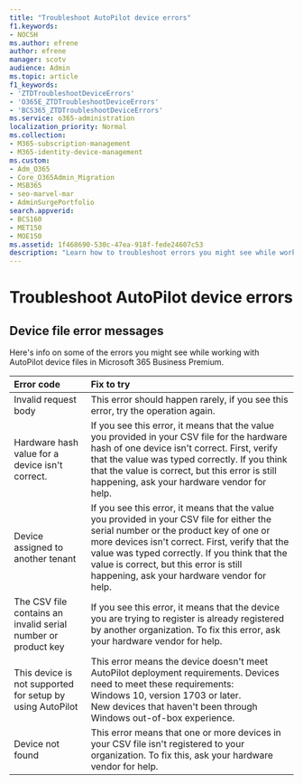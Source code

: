 ```yaml
---
title: "Troubleshoot AutoPilot device errors"
f1.keywords:
- NOCSH
ms.author: efrene
author: efrene
manager: scotv
audience: Admin
ms.topic: article
f1_keywords:
- 'ZTDTroubleshootDeviceErrors'
- 'O365E_ZTDTroubleshootDeviceErrors'
- 'BCS365_ZTDTroubleshootDeviceErrors'
ms.service: o365-administration
localization_priority: Normal
ms.collection: 
- M365-subscription-management
- M365-identity-device-management 
ms.custom:
- Adm_O365
- Core_O365Admin_Migration
- MSB365
- seo-marvel-mar
- AdminSurgePortfolio
search.appverid:
- BCS160
- MET150
- MOE150
ms.assetid: 1f468690-530c-47ea-918f-fede24607c53
description: "Learn how to troubleshoot errors you might see while working with AutoPilot device files in Microsoft 365 Business Premium."
---
```


# Troubleshoot AutoPilot device errors

## Device file error messages

Here's info on some of the errors you might see while working with AutoPilot device files in Microsoft 365 Business Premium. 
  
|**Error code**|**Fix to try**|
|:-----|:-----|
|Invalid request body  <br/> |This error should happen rarely, if you see this error, try the operation again.  <br/> |
|Hardware hash value for a device isn't correct.  <br/> |If you see this error, it means that the value you provided in your CSV file for the hardware hash of one device isn't correct. First, verify that the value was typed correctly. If you think that the value is correct, but this error is still happening, ask your hardware vendor for help.  <br/> |
|Device assigned to another tenant  <br/> |If you see this error, it means that the value you provided in your CSV file for either the serial number or the product key of one or more devices isn't correct. First, verify that the value was typed correctly. If you think that the value is correct, but this error is still happening, ask your hardware vendor for help.  <br/> |
|The CSV file contains an invalid serial number or product key  <br/> |If you see this error, it means that the device you are trying to register is already registered by another organization. To fix this error, ask your hardware vendor for help.  <br/> |
|This device is not supported for setup by using AutoPilot  <br/> | This error means the device doesn't meet AutoPilot deployment requirements. Devices need to meet these requirements:  <br/>  Windows 10, version 1703 or later.  <br/>  New devices that haven't been through Windows out-of-box experience.  <br/> |
|Device not found  <br/> |This error means that one or more devices in your CSV file isn't registered to your organization. To fix this, ask your hardware vendor for help.  <br/> |
